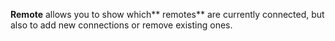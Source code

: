 **Remote** allows you to show which** remotes** are currently connected, but also to add new connections or remove existing ones.
